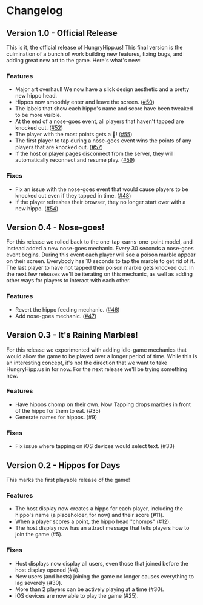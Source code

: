 # Changelog

## Version 1.0 - Official Release

This is it, the official release of HungryHipp.us! This final version is the culmination of a bunch of work building new features, fixing bugs, and adding great new art to the game. Here's what's new:

### Features

- Major art overhaul! We now have a slick design aesthetic and a pretty new hippo head.
- Hippos now smoothly enter and leave the screen. ([#50](https://github.com/excaliburHisSheath/hangry-river-horse/pull/50))
- The labels that show each hippo's name and score have been tweaked to be more visible.
- At the end of a nose-goes event, all players that haven't tapped are knocked out. ([#52](https://github.com/excaliburHisSheath/hangry-river-horse/pull/52))
- The player with the most points gets a 👑! ([#55](https://github.com/excaliburHisSheath/hangry-river-horse/pull/55))
- The first player to tap during a nose-goes event wins the points of any players that are knocked out. ([#57](https://github.com/excaliburHisSheath/hangry-river-horse/pull/57))
- If the host or player pages disconnect from the server, they will automatically reconnect and resume play. ([#59](https://github.com/excaliburHisSheath/hangry-river-horse/pull/59))

### Fixes

- Fix an issue with the nose-goes event that would cause players to be knocked out even if they tapped in time. ([#48](https://github.com/excaliburHisSheath/hangry-river-horse/pull/48))
- If the player refreshes their browser, they no longer start over with a new hippo. ([#54](https://github.com/excaliburHisSheath/hangry-river-horse/pull/54))

## Version 0.4 - Nose-goes!

For this release we rolled back to the one-tap-earns-one-point model, and instead added a new nose-goes mechanic. Every 30 seconds a nose-goes event begins. During this event each player will see a poison marble appear on their screen. Everybody has 10 seconds to tap the marble to get rid of it. The last player to have not tapped their poison marble gets knocked out. In the next few releases we'll be iterating on this mechanic, as well as adding other ways for players to interact with each other.

### Features

- Revert the hippo feeding mechanic. ([#46](http://github.com/excaliburHisSheath/hangry-river-horse/pull/46))
- Add nose-goes mechanic. ([#47](http://github.com/excaliburHisSheath/hangry-river-horse/pull/47))

## Version 0.3 - It's Raining Marbles!

For this release we experimented with adding idle-game mechanics that would allow the game to be played over a longer period of time. While this is an interesting concept, it's not the direction that we want to take HungryHipp.us in for now. For the next release we'll be trying something new.

### Features

- Have hippos chomp on their own. Now Tapping drops marbles in front of the hippo for them to eat. (#35)
- Generate names for hippos. (#9)

### Fixes

- Fix issue where tapping on iOS devices would select text. (#33)

## Version 0.2 - Hippos for Days

This marks the first playable release of the game!

### Features

- The host display now creates a hippo for each player, including the hippo's name (a placeholder, for now) and their score (#11).
- When a player scores a point, the hippo head "chomps" (#12).
- The host display now has an attract message that tells players how to join the game (#5).

### Fixes

- Host displays now display all users, even those that joined before the host display opened (#4).
- New users (and hosts) joining the game no longer causes everything to lag severely (#30).
- More than 2 players can be actively playing at a time (#30).
- iOS devices are now able to play the game (#25).
